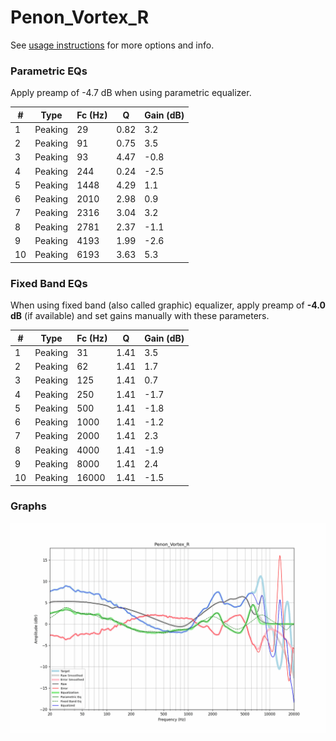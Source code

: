 # Penon_Vortex_R
See [usage instructions](https://github.com/jaakkopasanen/AutoEq#usage) for more options and info.

### Parametric EQs
Apply preamp of -4.7 dB when using parametric equalizer.

|   # | Type    |   Fc (Hz) |    Q |   Gain (dB) |
|-----|---------|-----------|------|-------------|
|   1 | Peaking |        29 | 0.82 |         3.2 |
|   2 | Peaking |        91 | 0.75 |         3.5 |
|   3 | Peaking |        93 | 4.47 |        -0.8 |
|   4 | Peaking |       244 | 0.24 |        -2.5 |
|   5 | Peaking |      1448 | 4.29 |         1.1 |
|   6 | Peaking |      2010 | 2.98 |         0.9 |
|   7 | Peaking |      2316 | 3.04 |         3.2 |
|   8 | Peaking |      2781 | 2.37 |        -1.1 |
|   9 | Peaking |      4193 | 1.99 |        -2.6 |
|  10 | Peaking |      6193 | 3.63 |         5.3 |

### Fixed Band EQs
When using fixed band (also called graphic) equalizer, apply preamp of **-4.0 dB** (if available) and set gains manually with these parameters.

|   # | Type    |   Fc (Hz) |    Q |   Gain (dB) |
|-----|---------|-----------|------|-------------|
|   1 | Peaking |        31 | 1.41 |         3.5 |
|   2 | Peaking |        62 | 1.41 |         1.7 |
|   3 | Peaking |       125 | 1.41 |         0.7 |
|   4 | Peaking |       250 | 1.41 |        -1.7 |
|   5 | Peaking |       500 | 1.41 |        -1.8 |
|   6 | Peaking |      1000 | 1.41 |        -1.2 |
|   7 | Peaking |      2000 | 1.41 |         2.3 |
|   8 | Peaking |      4000 | 1.41 |        -1.9 |
|   9 | Peaking |      8000 | 1.41 |         2.4 |
|  10 | Peaking |     16000 | 1.41 |        -1.5 |

### Graphs
![](./Penon_Vortex_R.png)
